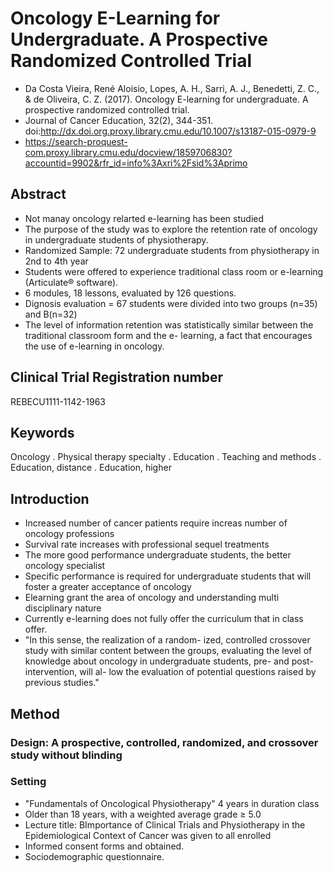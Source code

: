 # Oncology E-Learning for Undergraduate. A Prospective Randomized Controlled Trial

- Da Costa Vieira, René Aloisio, Lopes, A. H., Sarri, A. J., Benedetti, Z. C., & de Oliveira, C. Z. (2017). Oncology E-learning for undergraduate. A prospective randomized controlled trial. 
- Journal of Cancer Education, 32(2), 344-351. doi:http://dx.doi.org.proxy.library.cmu.edu/10.1007/s13187-015-0979-9
- https://search-proquest-com.proxy.library.cmu.edu/docview/1859706830?accountid=9902&rfr_id=info%3Axri%2Fsid%3Aprimo

## Abstract 
- Not manay oncology relarted e-learning has been studied 
- The purpose of the study was to explore the retention rate of oncology in undergraduate students of physiotherapy.  
- Randomized Sample: 72 undergraduate students from physiotherapy in 2nd to 4th year 
- Students were offered to experience traditional class room or e-learning (Articulate® software). 
- 6 modules, 18 lessons, evaluated by 126 questions. 
- Dignosis evaluation = 67 students were divided into two groups (n=35) and B(n=32) 
- The level of information retention was statistically similar between the traditional classroom form and the e- learning, a fact that encourages the use of e-learning in oncology.


## Clinical Trial Registration number
REBECU1111-1142-1963

## Keywords 
Oncology . Physical therapy specialty . Education . Teaching and methods . Education, distance . Education, higher

## Introduction 
- Increased number of cancer patients require increas number of oncology professions 
- Survival rate increases with professional sequel treatments
- The more good performance undergraduate students, the better oncology specialist
- Specific performance is required for undergraduate students that will foster a greater acceptance of oncology 
- Elearning grant the area of oncology and understanding multi disciplinary nature
- Currently e-learning does not fully offer the curriculum that in class offer.  
- "In this sense, the realization of a random- ized, controlled crossover study with similar content between the groups, evaluating the level of knowledge about oncology in undergraduate students, pre- and post-intervention, will al- low the evaluation of potential questions raised by previous studies."

## Method
### Design: A prospective, controlled, randomized, and crossover study without blinding 
### Setting
- "Fundamentals of Oncological Physiotherapy" 4 years in duration class 
- Older than 18 years, with a weighted average grade ≥ 5.0
- Lecture title: BImportance of Clinical Trials and Physiotherapy in the Epidemiological Context of Cancer was given to all enrolled
- Informed consent forms and obtained. 
- Sociodemographic questionnaire.

